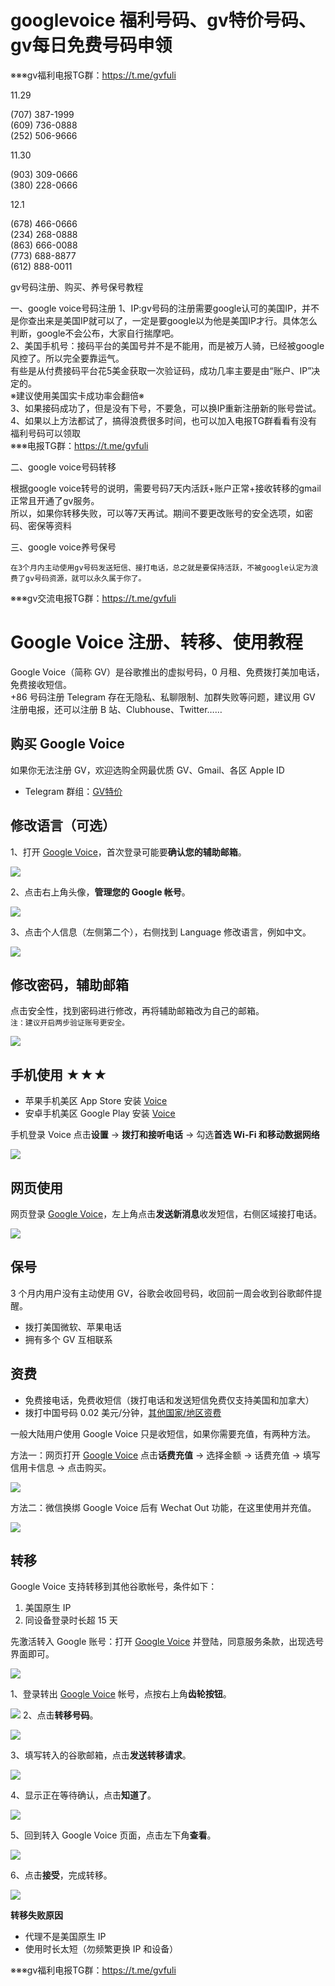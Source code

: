 # googlevoice 福利号码、gv特价号码、gv每日免费号码申领

※※※gv福利电报TG群：https://t.me/gvfuli

11.29

(707) 387-1999  
‪(609) 736-0888   
(252) 506-9666    

11.30

‪(903) 309-0666\
‪(380) 228-0666 

12.1

(678) 466-0666  
(234) 268-0888   
(863) 666-0088    
(773) 688-8877     
(612) 888-0011     

gv号码注册、购买、养号保号教程

一、google voice号码注册
1、IP:gv号码的注册需要google认可的美国IP，并不是你查出来是美国IP就可以了，一定是要google以为他是美国IP才行。具体怎么判断，google不会公布，大家自行揣摩吧。\
2、美国手机号：接码平台的美国号并不是不能用，而是被万人骑，已经被google风控了。所以完全要靠运气。\
             有些是从付费接码平台花5美金获取一次验证码，成功几率主要是由“账户、IP”决定的。\
             ※建议使用美国实卡成功率会翻倍※\
3、如果接码成功了，但是没有下号，不要急，可以换IP重新注册新的账号尝试。\
4、如果以上方法都试了，搞得浪费很多时间，也可以加入电报TG群看看有没有福利号码可以领取\
※※※电报TG群：https://t.me/gvfuli

二、google voice号码转移
  
   根据google voice转号的说明，需要号码7天内活跃+账户正常+接收转移的gmail正常且开通了gv服务。\
   所以，如果你转移失败，可以等7天再试。期间不要更改账号的安全选项，如密码、密保等资料

三、google voice养号保号

    在3个月内主动使用gv号码发送短信、接打电话，总之就是要保持活跃，不被google认定为浪费了gv号码资源，就可以永久属于你了。
    
※※※gv交流电报TG群：https://t.me/gvfuli


# Google Voice 注册、转移、使用教程

Google Voice（简称 GV）是谷歌推出的虚拟号码，0 月租、免费拨打美加电话，免费接收短信。\
+86 号码注册 Telegram 存在无隐私、私聊限制、加群失败等问题，建议用 GV 注册电报，还可以注册 B 站、Clubhouse、Twitter……

## 购买 Google Voice
如果你无法注册 GV，欢迎选购全网最优质 GV、Gmail、各区 Apple ID

- Telegram 群组：[GV特价](https://t.me/gvfuli)



## 修改语言（可选）

1、打开 [Google Voice](https://voice.google.com/)，首次登录可能要**确认您的辅助邮箱**。

![](https://i.imgur.com/cAWNsRj.png)

2、点击右上角头像，**管理您的 Google 帐号**。

![](https://i.imgur.com/DKcKZQl.png)

3、点击个人信息（左侧第二个），右侧找到 Language 修改语言，例如中文。

![](https://i.imgur.com/oMYAOmY.png)
## 修改密码，辅助邮箱

点击安全性，找到密码进行修改，再将辅助邮箱改为自己的邮箱。\
`注：建议开启两步验证账号更安全。`

![](https://i.imgur.com/dmWyVKU.png)




## 手机使用 ★★★

- 苹果手机美区 App Store 安装 [Voice](https://apps.apple.com/us/app/google-voice/id318698524)
- 安卓手机美区 Google Play 安装 [Voice](https://play.google.com/store/apps/details?id=com.google.android.apps.googlevoice&hl=zh&gl=US)

手机登录 Voice 点击**设置** → **拨打和接听电话** → 勾选**首选 Wi-Fi 和移动数据网络**

![](https://i.imgur.com/TCY50ff.jpg)

## 网页使用

网页登录 [Google Voice](https://voice.google.com/)，左上角点击**发送新消息**收发短信，右侧区域接打电话。

![](https://i.imgur.com/IrB7dd5.png)




## 保号

3 个月内用户没有主动使用 GV，谷歌会收回号码，收回前一周会收到谷歌邮件提醒。

- 拨打美国微软、苹果电话
- 拥有多个 GV 互相联系
  

## 资费

- 免费接电话，免费收短信（拨打电话和发送短信免费仅支持美国和加拿大）
- 拨打中国号码 0.02 美元/分钟，[其他国家/地区资费](https://voice.google.com/u/0/rates?pli=1)

一般大陆用户使用 Google Voice 只是收短信，如果你需要充值，有两种方法。

方法一：网页打开 [Google Voice](https://voice.google.com/u/3/billing) 点击**话费充值** → 选择金额 → 话费充值 → 填写信用卡信息 → 点击购买。

![](https://i.imgur.com/5WiCJVa.png)

方法二：微信换绑 Google Voice 后有 Wechat Out 功能，在这里使用并充值。

![](https://i.imgur.com/facZ0Wb.jpg)

## 转移
Google Voice 支持转移到其他谷歌帐号，条件如下：
1. 美国原生 IP
2. 同设备登录时长超 15 天

先激活转入 Google 账号：打开 [Google Voice](https://voice.google.com/u/0/messages) 并登陆，同意服务条款，出现选号界面即可。

![](https://i.imgur.com/b7Iiwn2.png)

1、登录转出 [Google Voice](https://voice.google.com/u/0/messages) 帐号，点按右上角**齿轮按钮**。


![](https://i.imgur.com/FpZ4KxH.png)
2、点击**转移号码**。

![](https://i.imgur.com/OASFgdA.png)

3、填写转入的谷歌邮箱，点击**发送转移请求**。


![](https://i.imgur.com/dnPKT2H.png)


4、显示正在等待确认，点击**知道了**。

![](https://i.imgur.com/YbWLJgg.png)

5、回到转入 Google Voice 页面，点击左下角**查看**。

![](https://i.imgur.com/Yl00SOG.png)

6、点击**接受**，完成转移。

![](https://i.imgur.com/naiWfji.png)

**转移失败原因**
- 代理不是美国原生 IP
- 使用时长太短（勿频繁更换 IP 和设备）

※※※gv福利电报TG群：https://t.me/gvfuli
